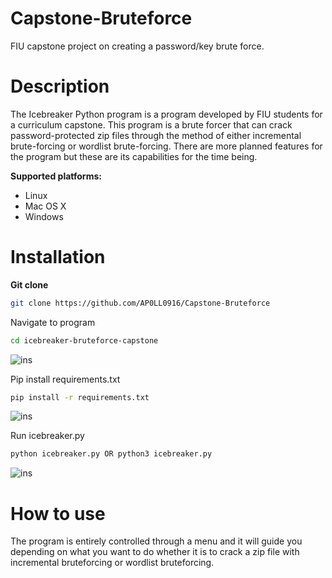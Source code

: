 # Capstone-Bruteforce
FIU capstone project on creating a password/key brute force.
# Description
The Icebreaker Python program is a program developed by FIU students for a curriculum capstone. This program is a brute forcer that can crack password-protected zip files through the method of either incremental brute-forcing or wordlist brute-forcing. There are more planned features for the program but these are its capabilities for the time being.

**Supported platforms:**
* Linux
* Mac OS X
* Windows

# Installation 
**Git clone**
```bash
git clone https://github.com/AP0LL0916/Capstone-Bruteforce
```
Navigate to program
```bash
cd icebreaker-bruteforce-capstone
```
![ins](https://github.com/AP0LL0916/Capstone-Bruteforce/assets/116090905/440b2dc5-8d2b-48db-aaf3-4647e115f6c2)

Pip install requirements.txt
```bash
pip install -r requirements.txt
```
![ins](https://github.com/AP0LL0916/Capstone-Bruteforce/assets/116090905/f1894629-1020-48bc-91a1-6ce685d1452b)

Run icebreaker.py
```bash
python icebreaker.py OR python3 icebreaker.py
```
![ins](https://github.com/AP0LL0916/Capstone-Bruteforce/assets/116090905/58281a21-212c-45fe-94d4-3b339de97a52)


# How to use
The program is entirely controlled through a menu and it will guide you depending on what you want to do whether it is to crack a zip file with incremental bruteforcing or wordlist bruteforcing.



